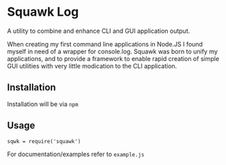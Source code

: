 # Squawk Log

A utility to combine and enhance CLI and GUI application output.

When creating my first command line applications in Node.JS I found myself in need of a wrapper for console.log. Squawk was born to unify my applications, and to provide a framework to enable rapid creation of simple GUI utilities with very little modication to the CLI application.

## Installation

Installation will be via `npm`

## Usage

`sqwk = require('squawk')`

For documentation/examples refer to `example.js`